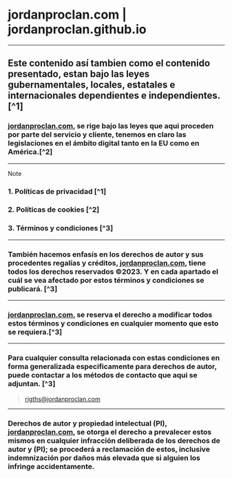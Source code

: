 # jordanproclan.com | jordanproclan.github.io
***

## Este contenido así tambien como el contenido presentado, estan bajo las leyes gubernamentales, locales, estatales e internacionales dependientes e independientes.[^1]

### [jordanproclan.com](https://jordanproclan.com), se rige bajo las leyes que aqui proceden por parte del servicio y cliente, tenemos en claro las legislaciones en el ámbito digital tanto en la EU como en América.[^2]
***
>[!NOTE]
>### 1. Políticas de privacidad [^1]
>### 2. Políticas de cookies [^2]
>### 3. Términos y condiciones [^3]


***
### También hacemos enfasís en los derechos de autor y sus procedentes regalías y créditos, [jordanproclan.com](https://jordanproclan.com), tiene __todos los derechos reservados__ &copy;2023. Y en cada apartado el cuál se vea afectado por estos términos y condiciones se publicará. [^3]

***
### [jordanproclan.com](https://jordanproclan.com), se reserva el derecho a modificar todos estos términos y condiciones en cualquier momento que esto se requiera.[^3]

***
### Para cualquier consulta relacionada con estas condiciones en forma generalizada especificamente para derechos de autor, puede contactar a los métodos de contacto que aqui se adjuntan. [^3]

>rigths@jordanproclan.com 

***

### Derechos de autor y propiedad intelectual (PI), [jordanproclan.com](https://jordanproclan.com), se otorga el derecho a prevalecer estos mismos en cualquier infracción deliberada de los derechos de autor y (PI); se procederá a reclamación de estos, inclusive indemnización por daños más elevada que si alguien los infringe accidentamente.

